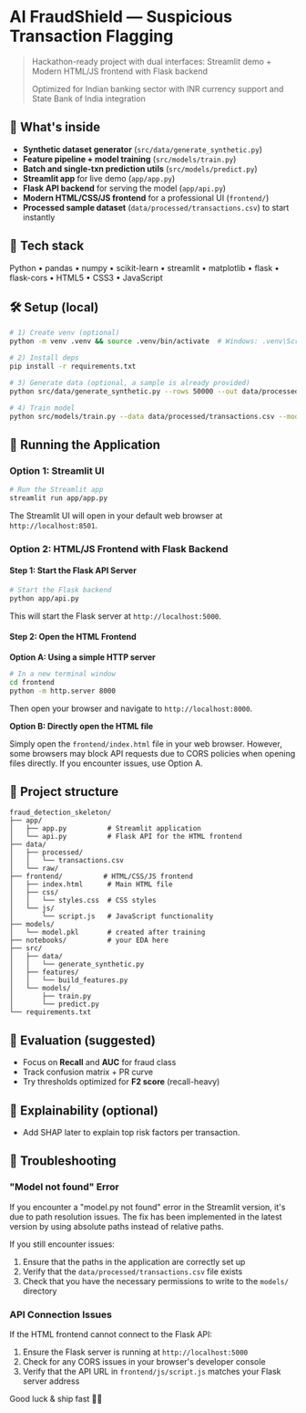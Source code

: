 # AI FraudShield — Suspicious Transaction Flagging

> Hackathon-ready project with dual interfaces: Streamlit demo + Modern HTML/JS frontend with Flask backend
>
> Optimized for Indian banking sector with INR currency support and State Bank of India integration

## 🚀 What's inside
- **Synthetic dataset generator** (`src/data/generate_synthetic.py`)
- **Feature pipeline + model training** (`src/models/train.py`)
- **Batch and single-txn prediction utils** (`src/models/predict.py`)
- **Streamlit app** for live demo (`app/app.py`)
- **Flask API backend** for serving the model (`app/api.py`)
- **Modern HTML/CSS/JS frontend** for a professional UI (`frontend/`)
- **Processed sample dataset** (`data/processed/transactions.csv`) to start instantly

## 🧰 Tech stack
Python • pandas • numpy • scikit-learn • streamlit • matplotlib • flask • flask-cors • HTML5 • CSS3 • JavaScript

## 🛠️ Setup (local)
```bash
# 1) Create venv (optional)
python -m venv .venv && source .venv/bin/activate  # Windows: .venv\Scripts\activate

# 2) Install deps
pip install -r requirements.txt

# 3) Generate data (optional, a sample is already provided)
python src/data/generate_synthetic.py --rows 50000 --out data/processed/transactions.csv

# 4) Train model
python src/models/train.py --data data/processed/transactions.csv --model_path models/model.pkl
```

## 🚀 Running the Application

### Option 1: Streamlit UI
```bash
# Run the Streamlit app
streamlit run app/app.py
```
The Streamlit UI will open in your default web browser at `http://localhost:8501`.

### Option 2: HTML/JS Frontend with Flask Backend

#### Step 1: Start the Flask API Server
```bash
# Start the Flask backend
python app/api.py
```
This will start the Flask server at `http://localhost:5000`.

#### Step 2: Open the HTML Frontend

**Option A: Using a simple HTTP server**
```bash
# In a new terminal window
cd frontend
python -m http.server 8000
```
Then open your browser and navigate to `http://localhost:8000`.

**Option B: Directly open the HTML file**

Simply open the `frontend/index.html` file in your web browser. However, some browsers may block API requests due to CORS policies when opening files directly. If you encounter issues, use Option A.

## 📂 Project structure
```
fraud_detection_skeleton/
├── app/
│   ├── app.py          # Streamlit application
│   └── api.py          # Flask API for the HTML frontend
├── data/
│   ├── processed/
│   │   └── transactions.csv
│   └── raw/
├── frontend/          # HTML/CSS/JS frontend
│   ├── index.html      # Main HTML file
│   ├── css/
│   │   └── styles.css  # CSS styles
│   └── js/
│       └── script.js   # JavaScript functionality
├── models/
│   └── model.pkl       # created after training
├── notebooks/          # your EDA here
├── src/
│   ├── data/
│   │   └── generate_synthetic.py
│   ├── features/
│   │   └── build_features.py
│   └── models/
│       ├── train.py
│       └── predict.py
└── requirements.txt
```

## 🧪 Evaluation (suggested)
- Focus on **Recall** and **AUC** for fraud class
- Track confusion matrix + PR curve
- Try thresholds optimized for **F2 score** (recall-heavy)

## 🧠 Explainability (optional)
- Add SHAP later to explain top risk factors per transaction.

## 🔧 Troubleshooting

### "Model not found" Error
If you encounter a "model.py not found" error in the Streamlit version, it's due to path resolution issues. The fix has been implemented in the latest version by using absolute paths instead of relative paths.

If you still encounter issues:
1. Ensure that the paths in the application are correctly set up
2. Verify that the `data/processed/transactions.csv` file exists
3. Check that you have the necessary permissions to write to the `models/` directory

### API Connection Issues
If the HTML frontend cannot connect to the Flask API:
1. Ensure the Flask server is running at `http://localhost:5000`
2. Check for any CORS issues in your browser's developer console
3. Verify that the API URL in `frontend/js/script.js` matches your Flask server address

Good luck & ship fast 🔐✨
